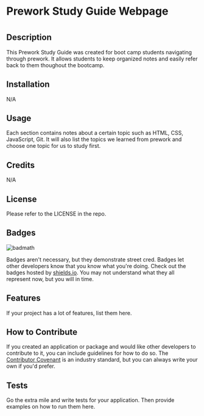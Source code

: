 # Prework Study Guide Webpage
# <Prework Study Guide Webpage>

## Description

This Prework Study Guide was created for boot camp students navigating through prework. It allows students to keep organized notes and easily refer back to them thoughout the bootcamp.

## Installation

N/A

## Usage

Each section contains notes about a certain topic such as HTML, CSS, JavaScript, Git. It will also list the topics we learned from prework and choose one topic for us to study first.

## Credits

N/A

## License

Please refer to the LICENSE in the repo.

## Badges

![badmath](https://img.shields.io/github/languages/top/nielsenjared/badmath)

Badges aren't necessary, but they demonstrate street cred. Badges let other developers know that you know what you're doing. Check out the badges hosted by [shields.io](https://shields.io/). You may not understand what they all represent now, but you will in time.

## Features

If your project has a lot of features, list them here.

## How to Contribute

If you created an application or package and would like other developers to contribute to it, you can include guidelines for how to do so. The [Contributor Covenant](https://www.contributor-covenant.org/) is an industry standard, but you can always write your own if you'd prefer.

## Tests

Go the extra mile and write tests for your application. Then provide examples on how to run them here.